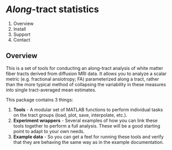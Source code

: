 *Along*-tract statistics
========================

1. Overview
2. Install
3. Support
4. Contact

Overview
--------
 
 This is a set of tools for conducting an along-tract analysis of white matter fiber tracts derived from diffusion MRI data. It allows you to analyze a scalar metric (e.g. fractional ansiotropy; FA) parameterized along a tract, rather than the more typical method of collapsing the variability in these measures into single tract-averaged mean estimates.
 
 This package contains 3 things:
 
 1. **Tools** - A modular set of MATLAB functions to perform individual tasks on the tract groups (load, plot, save, interpolate, etc.).
 2. **Experiment wrappers** - Several examples of how you can link these tools together to perform a full analysis. These will be a good starting point to adapt to your own needs.
 3. **Example data** - So you can get a feel for running these tools and verify that they are behaving the same way as in the example documentation.